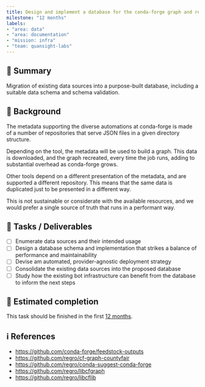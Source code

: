 ```yaml
---
title: Design and implement a database for the conda-forge graph and relevant metadata
milestone: "12 months"
labels:
- "area: data"
- "area: documentation"
- "mission: infra"
- "team: quansight-labs"
---
```


## 📌 Summary

Migration of existing data sources into a purpose-built database, including a suitable
data schema and schema validation.

## 📝 Background

The metadata supporting the diverse automations at conda-forge is made of a number of repositories that serve JSON files in a given directory structure.

Depending on the tool, the metadata will be used to build a graph.
This data is downloaded, and the graph recreated, every time the job runs, adding to substantial overhead as conda-forge grows.

Other tools depend on a different presentation of the metadata, and are supported a different repository.
This means that the same data is duplicated just to be presented in a different way.

This is not sustainable or considerate with the available resources, and we would prefer a single source of truth that runs in a performant way.

## 🚀 Tasks / Deliverables

- [ ] Enumerate data sources and their intended usage
- [ ] Design a database schema and implementation that strikes a balance of performance and maintainability
- [ ] Devise am automated, provider-agnostic deployment strategy
- [ ] Consolidate the existing data sources into the proposed database
- [ ] Study how the existing bot infrastructure can benefit from the database to inform the next steps

## 📅 Estimated completion

This task should be finished in the first [12 months](__MILESTONE_URL__).

## ℹ️ References

- https://github.com/conda-forge/feedstock-outputs
- https://github.com/regro/cf-graph-countyfair
- https://github.com/regro/conda-suggest-conda-forge
- https://github.com/regro/libcfgraph
- https://github.com/regro/libcflib